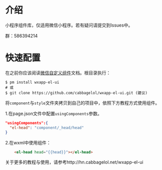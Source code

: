 # 介绍
小程序组件库，仅适用微信小程序。若有疑问请提交到Issues中。

群：586394214

# 快速配置
在之前你应该阅读[微信自定义组件](https://developers.weixin.qq.com/miniprogram/dev/framework/custom-component/component.html)文档。根目录执行：
```
$ pm install wxapp-el-ui
# 或
$ git clone https://github.com/cabbagelol/wxapp-el-ui.git (建议)
```
将`component`与`style`文件夹拷贝到自己的项目中，依照下方教程方式使用组件。

1.在page.json文件中配置`usingComponents`参数。
```json
"usingComponents":{
  "el-head": "component/_head/head"
}
```
2.在wxml中使用组件：
```html
    <el-head head="{{head}}"></el-head>
```

关于更多的教程与使用，请参考http://hn.cabbagelol.net/wxapp-el-ui